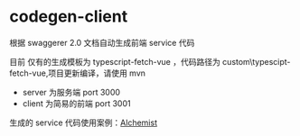 <!--
 * @Author: weidonghua
-->

# codegen-client

根据 swaggerer 2.0 文档自动生成前端 service 代码

目前 仅有的生成模板为 typescript-fetch-vue ，代码路径为 custom\typescipt-fetch-vue,项目更新编译，请使用 mvn

- server 为服务端 port 3000
- client 为简易的前端 port 3001

生成的 service 代码使用案例：[Alchemist](https://github.com/corianderHunter/Alchemist)
